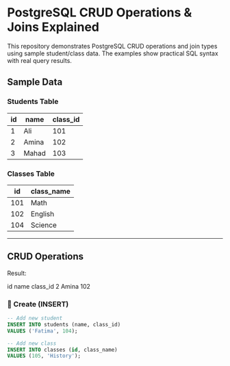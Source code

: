 # PostgreSQL CRUD Operations & Joins Explained

This repository demonstrates PostgreSQL CRUD operations and join types using sample student/class data. The examples show practical SQL syntax with real query results.

## Sample Data

### Students Table
| id | name  | class_id |
|----|-------|----------|
| 1  | Ali   | 101      |
| 2  | Amina | 102      |
| 3  | Mahad | 103      |

### Classes Table
| id  | class_name |
|-----|------------|
| 101 | Math       |
| 102 | English    |
| 104 | Science    |

---

## CRUD Operations
Result:

id	name	class_id
2	Amina	102
### 📝 Create (INSERT)
```sql
-- Add new student
INSERT INTO students (name, class_id) 
VALUES ('Fatima', 104);

-- Add new class
INSERT INTO classes (id, class_name)
VALUES (105, 'History');